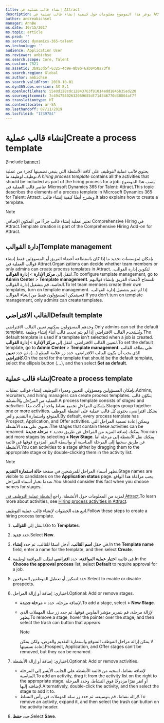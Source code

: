 ```yaml
---
title: إنشاء قالب عملية في Attract
description: يوفر هذا الموضوع معلومات حول كيفية إنشاء قالب عملية في Attract.
author: andreabichsel
manager: AnnBe
ms.date: 10/15/2017
ms.topic: article
ms.prod: ''
ms.service: dynamics-365-talent
ms.technology: ''
audience: Application User
ms.reviewer: anbichse
ms.search.scope: Core, Talent
ms.custom: 7521
ms.assetid: 3b953d5f-6325-4c9e-8b9b-6ab0458a73f8
ms.search.region: Global
ms.author: anbichse
ms.search.validFrom: 2018-10-01
ms.dyn365.ops.version: AX 8.1
ms.openlocfilehash: 55e0d128cdc12843763f81014edd1846b35ed220
ms.sourcegitcommit: 7c49475402632069685df714546770d30804af7f
ms.translationtype: HT
ms.contentlocale: ar-SA
ms.lasthandoff: 07/11/2019
ms.locfileid: "1739784"
---
```

# <a name="create-a-process-template"></a><span data-ttu-id="27864-103">إنشاء قالب عملية</span><span class="sxs-lookup"><span data-stu-id="27864-103">Create a process template</span></span>

[!include [banner](includes/banner.md)]

<span data-ttu-id="27864-104">يحتوي *قالب عملية التوظيف* على كافة الأنشطة التي ينبغي تضمينها كجزء من عملية توظيف لوظيفة ما.</span><span class="sxs-lookup"><span data-stu-id="27864-104">A *hiring process template* contains all the activities that should be included as part of the hiring process for a job.</span></span> <span data-ttu-id="27864-105">يصف هذا الموضوع عناصر قالب العملية في Microsoft Dynamics 365 for Talent: Attract.</span><span class="sxs-lookup"><span data-stu-id="27864-105">This topic describes the elements of a process template in Microsoft Dynamics 365 for Talent: Attract.</span></span> <span data-ttu-id="27864-106">ويشرح أيضًا كيفية إنشاء قالب.</span><span class="sxs-lookup"><span data-stu-id="27864-106">It also explains how to create a template.</span></span>

> [!NOTE]
> <span data-ttu-id="27864-107">تعتبر عملية إنشاء قالب جزءًا من المكون الإضافي Comprehensive Hiring في Attract.</span><span class="sxs-lookup"><span data-stu-id="27864-107">Template creation is part of the Comprehensive Hiring Add-on for Attract.</span></span>

## <a name="template-management"></a><span data-ttu-id="27864-108">إدارة القوالب</span><span class="sxs-lookup"><span data-stu-id="27864-108">Template management</span></span>

<span data-ttu-id="27864-109">بإمكان لمؤسسات تحديد ما إذا كان باستطاعة أعضاء الفريق أو المسوؤلين فقط إنشاء قوالب العملية في Attract.</span><span class="sxs-lookup"><span data-stu-id="27864-109">Organizations can decide whether team members or only admins can create process templates in Attract.</span></span> <span data-ttu-id="27864-110">لتكوين إدارة القوالب، انتقل إلى **مركز الإدارة** \> **إدارة القوالب**.</span><span class="sxs-lookup"><span data-stu-id="27864-110">To configure template management, go to **Admin Center** \> **Template management**.</span></span> <span data-ttu-id="27864-111">للسماح لأعضاء الفريق بإنشاء قوالبهم الخاصة، قم بتشغيل إدارة القوالب.</span><span class="sxs-lookup"><span data-stu-id="27864-111">To let team members create their own templates, turn on template management.</span></span> <span data-ttu-id="27864-112">إذا لم تقم بتشغيل إدارة القوالب، فسيتمكن المسؤولون فقط من إنشاء القوالب.</span><span class="sxs-lookup"><span data-stu-id="27864-112">If you don't turn on template management, only admins can create templates.</span></span>

## <a name="default-template"></a><span data-ttu-id="27864-113">القالب الافتراضي</span><span class="sxs-lookup"><span data-stu-id="27864-113">Default template</span></span>

<span data-ttu-id="27864-114">وحدهم المسؤولون يمكنهم تعيين القالب الافتراضي.</span><span class="sxs-lookup"><span data-stu-id="27864-114">Only admins can set the default template.</span></span> <span data-ttu-id="27864-115">ويُستخدم القالب الافتراضي إذا لم يتم تحديد قالب أثناء إنشاء وظيفة.</span><span class="sxs-lookup"><span data-stu-id="27864-115">The default template is used if a template isn't selected when a job is created.</span></span> <span data-ttu-id="27864-116">لتعيين القالب الافتراضي، انتقل إلى **مركز الإدارة** \> **إدارة القوالب**.</span><span class="sxs-lookup"><span data-stu-id="27864-116">To set the default template, go to **Admin Center** \> **Template management**.</span></span> <span data-ttu-id="27864-117">على بطاقة القالب الذي يجب أن يكون القالب الافتراضي، حدد زر علامة القطع (**...**)، ثم حدد **تعيين كافتراضي**.</span><span class="sxs-lookup"><span data-stu-id="27864-117">On the card for the template that should be the default template, select the ellipsis button (**...**), and then select **Set as default**.</span></span>

## <a name="create-a-process-template"></a><span data-ttu-id="27864-118">إنشاء قالب عملية</span><span class="sxs-lookup"><span data-stu-id="27864-118">Create a process template</span></span>

<span data-ttu-id="27864-119">بإمكان المسؤولين ومسؤولي التعيين ومدراء التوظيف إنشاء قوالب عمليات.</span><span class="sxs-lookup"><span data-stu-id="27864-119">Admins, recruiters, and hiring managers can create process templates.</span></span> <span data-ttu-id="27864-120">يتكوّن قالب العملية من *المراحل* و*الأنشطة*.</span><span class="sxs-lookup"><span data-stu-id="27864-120">A process template consists of *stages* and *activities*.</span></span> <span data-ttu-id="27864-121">بإمكان المراحل تجميع نشاط واحد أو أكث معًا.</span><span class="sxs-lookup"><span data-stu-id="27864-121">Stages group together one or more activities.</span></span> <span data-ttu-id="27864-122">بشكل افتراضي، يحتوي كل قالب عملية على أنشطة الموظف المتوقع واستمارة التقديم والعر.</span><span class="sxs-lookup"><span data-stu-id="27864-122">By default, every process template has Prospect, Application, and Offer activities.</span></span> <span data-ttu-id="27864-123">ويمكن إعادة تسمية المراحل التي تحتوي على هذه الأنشطة.</span><span class="sxs-lookup"><span data-stu-id="27864-123">The stages that contain these activities can be renamed.</span></span> <span data-ttu-id="27864-124">يمكنك إضافة المزيد من المراحل عن طريق تحديد **+ مرحلة جديدة**.</span><span class="sxs-lookup"><span data-stu-id="27864-124">You can add more stages by selecting **+ New Stage**.</span></span> <span data-ttu-id="27864-125">يمكنك نقل الأنشطة إلى مرحلة أما عن طريق سحبها إلى المرحلة المناسبة أو بواسطة النقر المزدوج فوقها في قائمة الأنشطة.</span><span class="sxs-lookup"><span data-stu-id="27864-125">You can activities to a stage either by dragging them to the appropriate stage or by double-clicking them in the activity list.</span></span>

> [!NOTE]
> <span data-ttu-id="27864-126">تظهر أسماء المراحل للمرشحين في صفحة **حالة استمارة التقديم**.</span><span class="sxs-lookup"><span data-stu-id="27864-126">Stage names are visible to candidates on the **Application status** page.</span></span> <span data-ttu-id="27864-127">يجب مراعاة هذا الواقع عندما تختار أسماء للمراحل.</span><span class="sxs-lookup"><span data-stu-id="27864-127">You should consider this fact when you choose names for stages.</span></span>

<span data-ttu-id="27864-128">لمزيد من المعلومات حول الأنشطة، راجع [أنشطة عملية التوظيف في Attract‎](./activities-attract.md).</span><span class="sxs-lookup"><span data-stu-id="27864-128">To learn more about activities, see [Hiring process activities in Attract](./activities-attract.md).</span></span>

<span data-ttu-id="27864-129">اتبع هذه الخطوات لإنشاء قالب عملية التوظيف.</span><span class="sxs-lookup"><span data-stu-id="27864-129">Follow these steps to create a hiring process template.</span></span>

1. <span data-ttu-id="27864-130">انتقل إلى **القوالب**.</span><span class="sxs-lookup"><span data-stu-id="27864-130">Go to **Templates**.</span></span>
2. <span data-ttu-id="27864-131">حدد **جديد**.</span><span class="sxs-lookup"><span data-stu-id="27864-131">Select **New**.</span></span>
3. <span data-ttu-id="27864-132">في حقل **اسم القالب**، أدخل اسمًا للقالب، ثم حدد **إنشاء**.</span><span class="sxs-lookup"><span data-stu-id="27864-132">In the **Template name** field, enter a name for the template, and then select **Create**.</span></span>
4. <span data-ttu-id="27864-133">في قائمة **اختيار عملية الموافقة**، حدد **افتراضي** لطلب الموافقة لوظيفة.</span><span class="sxs-lookup"><span data-stu-id="27864-133">In the **Choose the approval process** list, select **Default** to require approval for a job.</span></span>
5. <span data-ttu-id="27864-134">حدد لتمكين أو تعطيل الموظفين المتوقعين.</span><span class="sxs-lookup"><span data-stu-id="27864-134">Select to enable or disable prospects.</span></span>
6. <span data-ttu-id="27864-135">اختياري: إضافة أو إزالة المراحل.</span><span class="sxs-lookup"><span data-stu-id="27864-135">Optional: Add or remove stages.</span></span>

    - <span data-ttu-id="27864-136">لإضافة مرحلة، حدد **+ مرحلة جديدة**.</span><span class="sxs-lookup"><span data-stu-id="27864-136">To add a stage, select **+ New Stage**.</span></span>
    - <span data-ttu-id="27864-137">لإزالة مرحلة، قم بتمرير مؤشر الماوس فوقها، ثم حدد زر سلة المهملات الذي يظهر.</span><span class="sxs-lookup"><span data-stu-id="27864-137">To remove a stage, hover the pointer over the stage, and then select the trash can button that appears.</span></span>

        > [!NOTE]
        > <span data-ttu-id="27864-138">لا يمكن إزالة مراحل الموظف المتوقع واستمارة التقديم والعرض، ولكن يمكن إعادة تسميتها.</span><span class="sxs-lookup"><span data-stu-id="27864-138">Prospect, Application, and Offer stages can't be removed, but they can be renamed.</span></span>

7. <span data-ttu-id="27864-139">اختياري: إضافة أو إزالة الأنشطة.</span><span class="sxs-lookup"><span data-stu-id="27864-139">Optional: Add or remove activities.</span></span>

    - <span data-ttu-id="27864-140">لإضافة نشاط، اسحبه من قائمة الأنشطة على الجانب الأيسر إلى المرحلة المناسبة.</span><span class="sxs-lookup"><span data-stu-id="27864-140">To add an activity, drag it from the activity list on the right to the appropriate stage.</span></span> <span data-ttu-id="27864-141">أو انقر نقرًا مزدوجًا فوق النشاط، وحدد المرحلة لإضافته إليها.</span><span class="sxs-lookup"><span data-stu-id="27864-141">Alternatively, double-click the activity, and then select the stage to add it to.</span></span>
    - <span data-ttu-id="27864-142">لإزالة نشاط، قم بتوسيعه، ثم حدد زر سلة المهملات في رأس النشاط.</span><span class="sxs-lookup"><span data-stu-id="27864-142">To remove an activity, expand it, and then select the trash can button on the activity header.</span></span>

8. <span data-ttu-id="27864-143">حدد **حفظ**.</span><span class="sxs-lookup"><span data-stu-id="27864-143">Select **Save**.</span></span>

